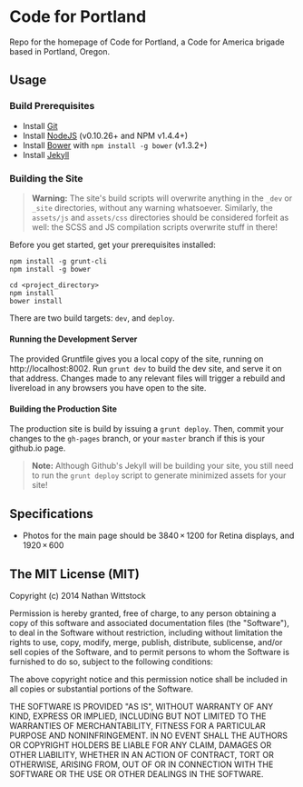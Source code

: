 Code for Portland
=================

Repo for the homepage of Code for Portland, a Code for America brigade based in Portland, Oregon.

Usage
-----

### Build Prerequisites

- Install [Git](http://git-scm.com/)
- Install [NodeJS](http://nodejs.org) (v0.10.26+ and NPM v1.4.4+)
- Install [Bower](http://bower.io/) with `npm install -g bower` (v1.3.2+)
- Install [Jekyll](https://help.github.com/articles/using-jekyll-with-pages)

### Building the Site

> **Warning:** The site's build scripts will overwrite anything in the `_dev` or `_site` directories, without any warning whatsoever. Similarly, the `assets/js` and `assets/css` directories should be considered forfeit as well: the SCSS and JS compilation scripts overwrite stuff in there!

Before you get started, get your prerequisites installed:

```cli
npm install -g grunt-cli
npm install -g bower

cd <project_directory>
npm install
bower install
```

There are two build targets: `dev`, and `deploy`.

#### Running the Development Server

The provided Gruntfile gives you a local copy of the site, running on http://localhost:8002. Run `grunt dev` to build the dev site, and serve it on that address. Changes made to any relevant files will trigger a rebuild and livereload in any browsers you have open to the site.

#### Building the Production Site

The production site is build by issuing a `grunt deploy`. Then, commit your changes to the `gh-pages` branch, or your `master` branch if this is your github.io page.

> **Note:** Although Github's Jekyll will be building your site, you still need to run the `grunt deploy` script to generate minimized assets for your site!

## Specifications

- Photos for the main page should be 3840 × 1200 for Retina displays, and 1920 × 600

The MIT License (MIT)
---------------------

Copyright (c) 2014 Nathan Wittstock

Permission is hereby granted, free of charge, to any person obtaining a copy of
this software and associated documentation files (the "Software"), to deal in
the Software without restriction, including without limitation the rights to
use, copy, modify, merge, publish, distribute, sublicense, and/or sell copies of
the Software, and to permit persons to whom the Software is furnished to do so,
subject to the following conditions:

The above copyright notice and this permission notice shall be included in all
copies or substantial portions of the Software.

THE SOFTWARE IS PROVIDED "AS IS", WITHOUT WARRANTY OF ANY KIND, EXPRESS OR
IMPLIED, INCLUDING BUT NOT LIMITED TO THE WARRANTIES OF MERCHANTABILITY, FITNESS
FOR A PARTICULAR PURPOSE AND NONINFRINGEMENT. IN NO EVENT SHALL THE AUTHORS OR
COPYRIGHT HOLDERS BE LIABLE FOR ANY CLAIM, DAMAGES OR OTHER LIABILITY, WHETHER
IN AN ACTION OF CONTRACT, TORT OR OTHERWISE, ARISING FROM, OUT OF OR IN
CONNECTION WITH THE SOFTWARE OR THE USE OR OTHER DEALINGS IN THE SOFTWARE.

